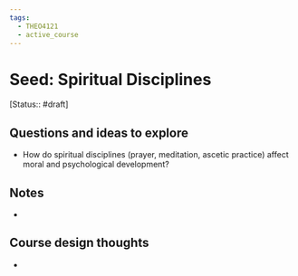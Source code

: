 ```yaml
---
tags:
  - THEO4121
  - active_course
---
```

# Seed: Spiritual Disciplines
[Status:: #draft]
## Questions and ideas to explore
- How do spiritual disciplines (prayer, meditation, ascetic practice) affect moral and psychological development?

## Notes
- 

## Course design thoughts
- 